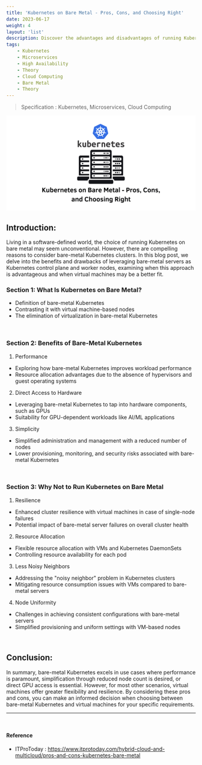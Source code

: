 ```yaml
---
title: 'Kubernetes on Bare Metal - Pros, Cons, and Choosing Right'
date: 2023-06-17
weight: 4
layout: 'list'
description: Discover the advantages and disadvantages of running Kubernetes on bare-metal servers. This comprehensive analysis highlights the benefits of enhanced performance and direct hardware access, while also considering factors like resilience, resource allocation, and node uniformity. Make an informed decision on whether to opt for bare-metal Kubernetes or virtual machines for your specific use cases.
tags:
    - Kubernetes
    - Microservices
    - High Availability
    - Theory
    - Cloud Computing
    - Bare Metal
    - Theory
---
```

> Specification : Kubernetes, Microservices, Cloud Computing

![k8s-theory](./images/bare-metal-k8s.png)

## Introduction:
Living in a software-defined world, the choice of running Kubernetes on bare metal may seem unconventional. However, there are compelling reasons to consider bare-metal Kubernetes clusters. In this blog post, we delve into the benefits and drawbacks of leveraging bare-metal servers as Kubernetes control plane and worker nodes, examining when this approach is advantageous and when virtual machines may be a better fit.

### Section 1: What Is Kubernetes on Bare Metal?
- Definition of bare-metal Kubernetes
- Contrasting it with virtual machine-based nodes
- The elimination of virtualization in bare-metal Kubernetes

&nbsp;

### Section 2: Benefits of Bare-Metal Kubernetes
1. Performance
- Exploring how bare-metal Kubernetes improves workload performance
- Resource allocation advantages due to the absence of hypervisors and guest operating systems

2. Direct Access to Hardware
- Leveraging bare-metal Kubernetes to tap into hardware components, such as GPUs
- Suitability for GPU-dependent workloads like AI/ML applications

3. Simplicity
- Simplified administration and management with a reduced number of nodes
- Lower provisioning, monitoring, and security risks associated with bare-metal Kubernetes

&nbsp;

### Section 3: Why Not to Run Kubernetes on Bare Metal
1. Resilience
- Enhanced cluster resilience with virtual machines in case of single-node failures
- Potential impact of bare-metal server failures on overall cluster health

2. Resource Allocation
- Flexible resource allocation with VMs and Kubernetes DaemonSets
- Controlling resource availability for each pod

3. Less Noisy Neighbors
- Addressing the "noisy neighbor" problem in Kubernetes clusters
- Mitigating resource consumption issues with VMs compared to bare-metal servers

4. Node Uniformity
- Challenges in achieving consistent configurations with bare-metal servers
- Simplified provisioning and uniform settings with VM-based nodes


&nbsp;

## Conclusion:
In summary, bare-metal Kubernetes excels in use cases where performance is paramount, simplification through reduced node count is desired, or direct GPU access is essential. However, for most other scenarios, virtual machines offer greater flexibility and resilience. By considering these pros and cons, you can make an informed decision when choosing between bare-metal Kubernetes and virtual machines for your specific requirements.

---
&nbsp;

#### Reference 
- ITProToday : https://www.itprotoday.com/hybrid-cloud-and-multicloud/pros-and-cons-kubernetes-bare-metal
